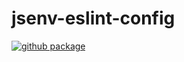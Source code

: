 # jsenv-eslint-config

[![github package](https://img.shields.io/github/package-json/v/jsenv/jsenv-eslint-config.svg?label=package&logo=github)](https://github.com/jsenv/jsenv-eslint-config/packages)
